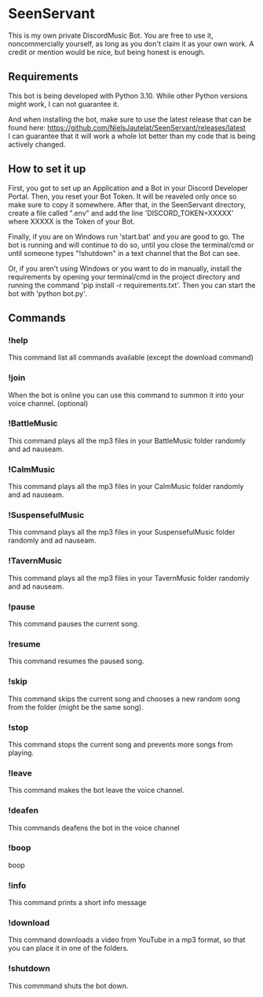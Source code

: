 # SeenServant

This is my own private DiscordMusic Bot.
You are free to use it, noncommercially yourself, as long as you don't claim it as your own work.
A credit or mention would be nice, but being honest is enough.

## Requirements

This bot is being developed with Python 3.10. While other Python versions might work, I can not guarantee it.

And when installing the bot, make sure to use the latest release that can be found here: https://github.com/NielsJautelat/SeenServant/releases/latest <br/>I can guarantee that it will work a whole lot better than my code that is being actively changed.

## How to set it up

First, you got to set up an Application and a Bot in your Discord Developer Portal. Then, you reset your Bot Token. It will be reaveled only once so make sure to copy it somewhere. After that, in the SeenServant directory, create a file called ".env" and add the line 'DISCORD_TOKEN=XXXXX' where XXXXX is the Token of your Bot.

Finally, if you are on Windows run 'start.bat' and you are good to go. The bot is running and will continue to do so, until you close the terminal/cmd or until someone types "!shutdown" in a text channel that the Bot can see.

Or, if you aren't using Windows or you want to do in manually, install the requirements by opening your terminal/cmd in the project directory and running the command 'pip install -r requirements.txt'. Then you can start the bot with 'python bot.py'.

## Commands

### !help

This command list all commands available (except the download command)

### !join

When the bot is online you can use this command to summon it into your voice channel. (optional)

### !BattleMusic

This command plays all the mp3 files in your BattleMusic folder randomly and ad nauseam.

### !CalmMusic

This command plays all the mp3 files in your CalmMusic folder randomly and ad nauseam.

### !SuspensefulMusic

This command plays all the mp3 files in your SuspensefulMusic folder randomly and ad nauseam.

### !TavernMusic

This command plays all the mp3 files in your TavernMusic folder randomly and ad nauseam.

### !pause

This command pauses the current song.

### !resume

This command resumes the paused song.

### !skip

This command skips the current song and chooses a new random song from the folder (might be the same song).

### !stop

This command stops the current song and prevents more songs from playing.

### !leave

This command makes the bot leave the voice channel.

### !deafen

This commands deafens the bot in the voice channel

### !boop

boop

### !info

This command prints a short info message

### !download

This command downloads a video from YouTube in a mp3 format, so that you can place it in one of the folders.

### !shutdown

This commmand shuts the bot down.